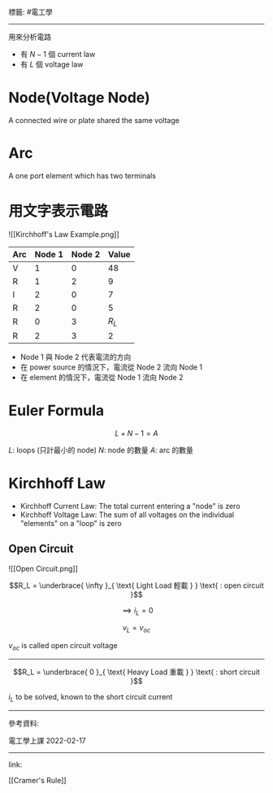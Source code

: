 標籤: #電工學 

---

用來分析電路

- 有 $N - 1$ 個 current law
- 有 $L$ 個 voltage law

# Node(Voltage Node)

A connected wire or plate shared the same voltage

# Arc

A one port element which has two terminals

# 用文字表示電路

![[Kirchhoff's Law Example.png]]

| Arc | Node 1 | Node 2 | Value |
| --- | ------ | ------ | ----- |
| V   | 1      | 0      | 48    |
| R   | 1      | 2      | 9     |
| I   | 2      | 0      | 7     |
| R   | 2      | 0      | 5     |
| R   | 0      | 3      | $R_L$ |
| R   | 2      | 3      | 2     | 

- Node 1 與 Node 2 代表電流的方向
- 在 power source 的情況下，電流從 Node 2 流向 Node 1
- 在 element 的情況下，電流從 Node 1 流向 Node 2

# Euler Formula

$$L + N - 1 = A$$

$L$: loops (只計最小的 node)
$N$: node 的數量
$A$: arc 的數量

# Kirchhoff Law

- Kirchhoff Current Law: The total current entering a "node" is zero
- Kirchhoff Voltage Law: The sum of all voltages on the individual "elements" on a "loop" is zero

## Open Circuit

![[Open Circuit.png]]

$$R_L = \underbrace{ \infty }_{ \text{ Light Load 輕載 } } \text{ : open circuit }$$

$$\implies i_L = 0$$

$$v_L = v_{ oc }$$

$v_{ oc }$ is called open circuit voltage

---

$$R_L = \underbrace{ 0 }_{ \text{ Heavy Load 重載 } } \text{ : short circuit }$$

$i_L$ to be solved, known to the short circuit current

---

參考資料:

電工學上課 2022-02-17

---

link:

[[Cramer's Rule]]